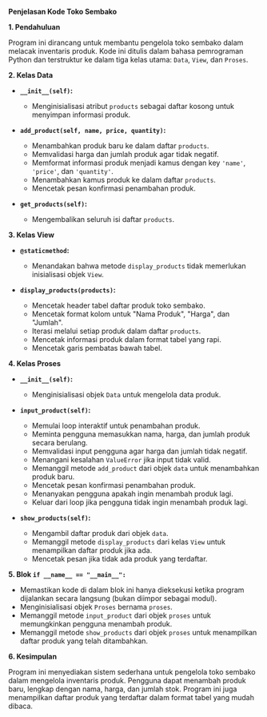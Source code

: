 **Penjelasan Kode Toko Sembako**

**1. Pendahuluan**

Program ini dirancang untuk membantu pengelola toko sembako dalam melacak inventaris produk. Kode ini ditulis dalam bahasa pemrograman Python dan terstruktur ke dalam tiga kelas utama: `Data`, `View`, dan `Proses`.

**2. Kelas Data**

  - **`__init__(self)`:**

      - Menginisialisasi atribut `products` sebagai daftar kosong untuk menyimpan informasi produk.

  - **`add_product(self, name, price, quantity)`:**

      - Menambahkan produk baru ke dalam daftar `products`.
      - Memvalidasi harga dan jumlah produk agar tidak negatif.
      - Memformat informasi produk menjadi kamus dengan key `'name'`, `'price'`, dan `'quantity'`.
      - Menambahkan kamus produk ke dalam daftar `products`.
      - Mencetak pesan konfirmasi penambahan produk.

  - **`get_products(self)`:**

      - Mengembalikan seluruh isi daftar `products`.

**3. Kelas View**

  - **`@staticmethod`:**

      - Menandakan bahwa metode `display_products` tidak memerlukan inisialisasi objek `View`.

  - **`display_products(products)`:**

      - Mencetak header tabel daftar produk toko sembako.
      - Mencetak format kolom untuk "Nama Produk", "Harga", dan "Jumlah".
      - Iterasi melalui setiap produk dalam daftar `products`.
      - Mencetak informasi produk dalam format tabel yang rapi.
      - Mencetak garis pembatas bawah tabel.

**4. Kelas Proses**

  - **`__init__(self)`:**

      - Menginisialisasi objek `Data` untuk mengelola data produk.

  - **`input_product(self)`:**

      - Memulai loop interaktif untuk penambahan produk.
      - Meminta pengguna memasukkan nama, harga, dan jumlah produk secara berulang.
      - Memvalidasi input pengguna agar harga dan jumlah tidak negatif.
      - Menangani kesalahan `ValueError` jika input tidak valid.
      - Memanggil metode `add_product` dari objek `data` untuk menambahkan produk baru.
      - Mencetak pesan konfirmasi penambahan produk.
      - Menanyakan pengguna apakah ingin menambah produk lagi.
      - Keluar dari loop jika pengguna tidak ingin menambah produk lagi.

  - **`show_products(self)`:**

      - Mengambil daftar produk dari objek `data`.
      - Memanggil metode `display_products` dari kelas `View` untuk menampilkan daftar produk jika ada.
      - Mencetak pesan jika tidak ada produk yang terdaftar.

**5. Blok `if __name__ == "__main__":`**

  - Memastikan kode di dalam blok ini hanya dieksekusi ketika program dijalankan secara langsung (bukan diimpor sebagai modul).
  - Menginisialisasi objek `Proses` bernama `proses`.
  - Memanggil metode `input_product` dari objek `proses` untuk memungkinkan pengguna menambah produk.
  - Memanggil metode `show_products` dari objek `proses` untuk menampilkan daftar produk yang telah ditambahkan.

**6. Kesimpulan**

Program ini menyediakan sistem sederhana untuk pengelola toko sembako dalam mengelola inventaris produk. Pengguna dapat menambah produk baru, lengkap dengan nama, harga, dan jumlah stok. Program ini juga menampilkan daftar produk yang terdaftar dalam format tabel yang mudah dibaca.
